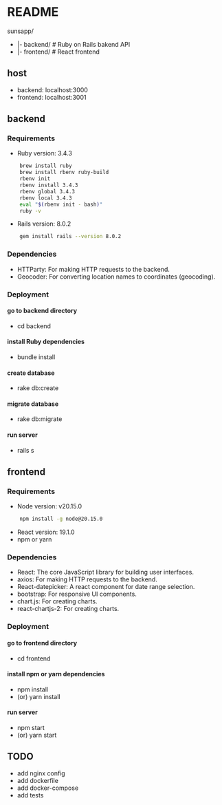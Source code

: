# README

sunsapp/
* |- backend/     # Ruby on Rails bakend API
* |- frontend/    # React frontend


## host
* backend: localhost:3000
* frontend: localhost:3001

## backend

### Requirements
* Ruby version: 3.4.3
```bash
    brew install ruby
    brew install rbenv ruby-build
    rbenv init
    rbenv install 3.4.3
    rbenv global 3.4.3
    rbenv local 3.4.3
    eval "$(rbenv init - bash)"
    ruby -v
```
* Rails version: 8.0.2
```bash
    gem install rails --version 8.0.2
```

### Dependencies
* HTTParty: For making HTTP requests to the backend.
* Geocoder: For converting location names to coordinates (geocoding).

### Deployment

#### go to backend directory
* cd backend

#### install Ruby dependencies
* bundle install

#### create database
* rake db:create

#### migrate database
* rake db:migrate

#### run server
* rails s


## frontend

### Requirements
* Node version: v20.15.0
```bash
    npm install -g node@20.15.0
```
* React version: 19.1.0
* npm or yarn

### Dependencies
* React: The core JavaScript library for building user interfaces.
* axios: For making HTTP requests to the backend.
* React-datepicker: A react component for date range selection.
* bootstrap: For responsive UI components.
* chart.js: For creating charts.
* react-chartjs-2: For creating charts.

### Deployment

#### go to frontend directory
* cd frontend

#### install npm or yarn dependencies
* npm install 
* (or) yarn install

#### run server
* npm start
* (or) yarn start

## TODO

- add nginx config
- add dockerfile
- add docker-compose
- add tests